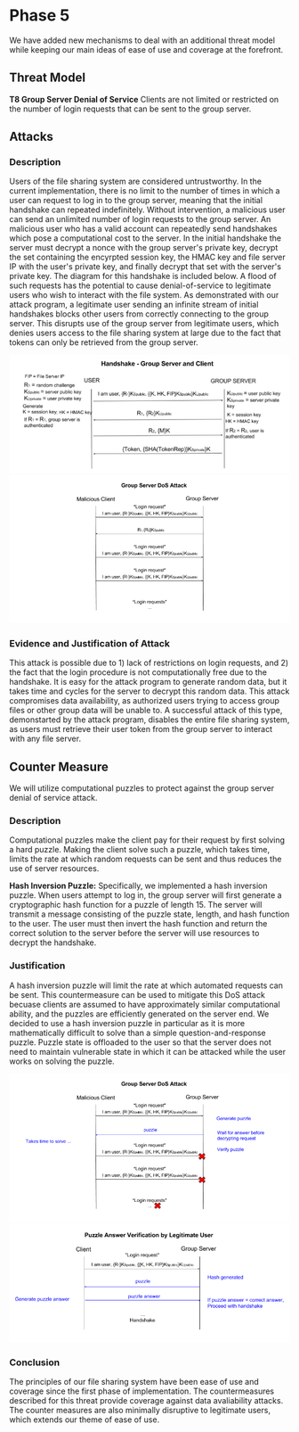 # Phase 5
We have added new mechanisms to deal with an additional threat model while keeping our main ideas of ease of use and coverage at the forefront.

## Threat Model
**T8 Group Server Denial of Service** Clients are not limited or restricted on the number of login requests that can be sent to the group server.

## Attacks
### Description
Users of the file sharing system are considered untrustworthy. In the current implementation, there is no limit to the number of times in which a user can request to log in to the group server, meaning that the initial handshake can repeated indefinitely. Without intervention, a malicious user can send an unlimited number of login requests to the group server. An malicious user who has a valid account can repeatedly send handshakes which pose a computational cost to the server. In the initial handshake the server must decrypt a nonce with the group server's private key, decrypt the set containing the encyrpted session key, the HMAC key and file server IP with the user's private key, and finally decrypt that set with the server's private key. The diagram for this handshake is included below. A flood of such requests has the potential to cause denial-of-service to legitimate users who wish to interact with the file system. As demonstrated with our attack program, a legitimate user sending an infinite stream of initial handshakes blocks other users from correctly connecting to the group server. This disrupts use of the group server from legitimate users, which denies users access to the file sharing system at large due to the fact that tokens can only be retrieved from the group server. 

![alt text](T5Handshakeup.png)
![alt text](T8Attack.png)

### Evidence and Justification of Attack
This attack is possible due to 1) lack of restrictions on login requests, and 2) the fact that the login procedure is not computationally free due to the handshake. It is easy for the attack program to generate random data, but it takes time and cycles for the server to decrypt this random data. This attack compromises data availability, as authorized users trying to access group files or other group data will be unable to. A successful attack of this type, demonstarted by the attack program, disables the entire file sharing system, as users must retrieve their user token from the group server to interact with any file server.

## Counter Measure
We will utilize computational puzzles to protect against the group server denial of service attack.

### Description
Computational puzzles make the client pay for their request by first solving a hard puzzle. Making the client solve such a puzzle, which takes time, limits the rate at which random requests can be sent and thus reduces the use of server resources.

**Hash Inversion Puzzle:**
Specifically, we implemented a hash inversion puzzle. When users attempt to log in, the group server will first generate a cryptographic hash function for a puzzle of length 15. The server will transmit a message consisting of the puzzle state, length, and hash function to the user. The user must then invert the hash function and return the correct solution to the server before the server will use resources to decrypt the handshake. 

### Justification
A hash inversion puzzle will limit the rate at which automated requests can be sent. This countermeasure can be used to mitigate this DoS attack becuase clients are assumed to have approximately similar computational ability, and the puzzles are efficiently generated on the server end. We decided to use a hash inversion puzzle in particular as it is more mathematically difficult to solve than a simple question-and-response puzzle. Puzzle state is offloaded to the user so that the server does not need to maintain vulnerable state in which it can be attacked while the user works on solving the puzzle. 

![alt text](T8RateLimitingUp.png)
![alt text](T8PuzzleDiagramLegitUp.png)

### Conclusion
The principles of our file sharing system have been ease of use and coverage since the first phase of implementation. The countermeasures described for this threat provide coverage against data avaliability attacks. The counter measures are also minimally disruptive to legitimate users, which extends our theme of ease of use. 
